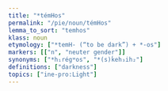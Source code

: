 ```yaml
---
title: "*témHos"
permalink: "/pie/noun/témHos"
lemma_to_sort: "temhos"
klass: noun
etymology: ["*temH- (“to be dark”) +‎ *-os"]
markers: [["n", "neuter gender"]]
synonyms: ["*h₁régʷos", "*(s)ḱeh₃ih₂"]
definitions: ["darkness"]
topics: ["ine-pro:Light"]
---
```

